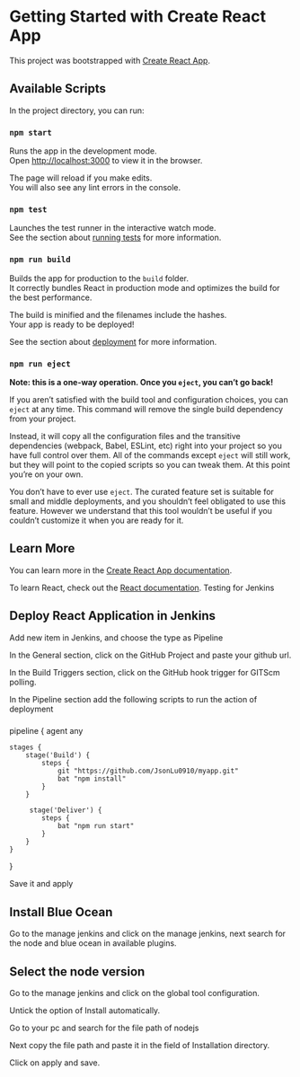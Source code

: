 # Getting Started with Create React App

This project was bootstrapped with [Create React App](https://github.com/facebook/create-react-app).

## Available Scripts

In the project directory, you can run:

### `npm start`

Runs the app in the development mode.\
Open [http://localhost:3000](http://localhost:3000) to view it in the browser.

The page will reload if you make edits.\
You will also see any lint errors in the console.

### `npm test`

Launches the test runner in the interactive watch mode.\
See the section about [running tests](https://facebook.github.io/create-react-app/docs/running-tests) for more information.

### `npm run build`

Builds the app for production to the `build` folder.\
It correctly bundles React in production mode and optimizes the build for the best performance.

The build is minified and the filenames include the hashes.\
Your app is ready to be deployed!

See the section about [deployment](https://facebook.github.io/create-react-app/docs/deployment) for more information.

### `npm run eject`

**Note: this is a one-way operation. Once you `eject`, you can’t go back!**

If you aren’t satisfied with the build tool and configuration choices, you can `eject` at any time. This command will remove the single build dependency from your project.

Instead, it will copy all the configuration files and the transitive dependencies (webpack, Babel, ESLint, etc) right into your project so you have full control over them. All of the commands except `eject` will still work, but they will point to the copied scripts so you can tweak them. At this point you’re on your own.

You don’t have to ever use `eject`. The curated feature set is suitable for small and middle deployments, and you shouldn’t feel obligated to use this feature. However we understand that this tool wouldn’t be useful if you couldn’t customize it when you are ready for it.

## Learn More

You can learn more in the [Create React App documentation](https://facebook.github.io/create-react-app/docs/getting-started).

To learn React, check out the [React documentation](https://reactjs.org/).
Testing for Jenkins

## Deploy React Application in Jenkins

Add new item in Jenkins, and choose the type as Pipeline

In the General section, click on the GitHub Project and paste your github url.

In the Build Triggers section, click on the GitHub hook trigger for GITScm polling.

In the Pipeline section add the following scripts to run the action of deployment
###
pipeline {
    agent any

    stages {
        stage('Build') {
            steps {
                git "https://github.com/JsonLu0910/myapp.git"
                bat "npm install"
            }
        }
       
         stage('Deliver') {
            steps {
                bat "npm run start"
            }
        }
    }
}

Save it and apply
## Install Blue Ocean

Go to the manage jenkins and click on the manage jenkins, next search for the node and blue ocean in available plugins.

## Select the node version

Go to the manage jenkins and click on the global tool configuration.

Untick the option of Install automatically.

Go to your pc and search for the file path of nodejs

Next copy the file path and paste it in the field of Installation directory.

Click on apply and save. 



